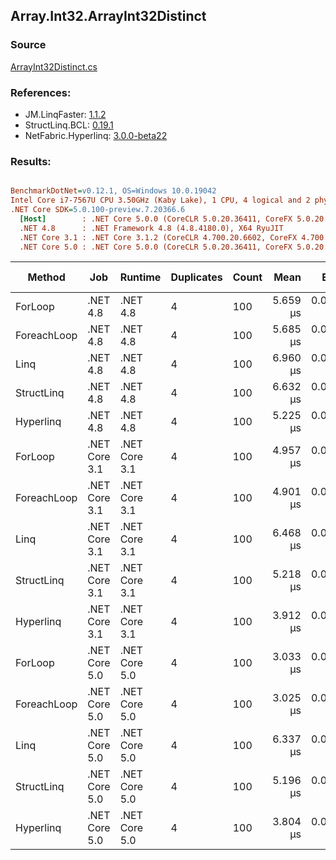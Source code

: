﻿## Array.Int32.ArrayInt32Distinct

### Source
[ArrayInt32Distinct.cs](../LinqBenchmarks/Array/Int32/ArrayInt32Distinct.cs)

### References:
- JM.LinqFaster: [1.1.2](https://www.nuget.org/packages/JM.LinqFaster/1.1.2)
- StructLinq.BCL: [0.19.1](https://www.nuget.org/packages/StructLinq.BCL/0.19.1)
- NetFabric.Hyperlinq: [3.0.0-beta22](https://www.nuget.org/packages/NetFabric.Hyperlinq/3.0.0-beta22)

### Results:
``` ini

BenchmarkDotNet=v0.12.1, OS=Windows 10.0.19042
Intel Core i7-7567U CPU 3.50GHz (Kaby Lake), 1 CPU, 4 logical and 2 physical cores
.NET Core SDK=5.0.100-preview.7.20366.6
  [Host]        : .NET Core 5.0.0 (CoreCLR 5.0.20.36411, CoreFX 5.0.20.36411), X64 RyuJIT
  .NET 4.8      : .NET Framework 4.8 (4.8.4180.0), X64 RyuJIT
  .NET Core 3.1 : .NET Core 3.1.2 (CoreCLR 4.700.20.6602, CoreFX 4.700.20.6702), X64 RyuJIT
  .NET Core 5.0 : .NET Core 5.0.0 (CoreCLR 5.0.20.36411, CoreFX 5.0.20.36411), X64 RyuJIT


```
|      Method |           Job |       Runtime | Duplicates | Count |     Mean |     Error |    StdDev | Ratio |  Gen 0 | Gen 1 | Gen 2 | Allocated | Code Size | CacheMisses/Op | BranchMispredictions/Op |
|------------ |-------------- |-------------- |----------- |------ |---------:|----------:|----------:|------:|-------:|------:|------:|----------:|----------:|---------------:|------------------------:|
|     ForLoop |      .NET 4.8 |      .NET 4.8 |          4 |   100 | 5.659 μs | 0.0531 μs | 0.0443 μs |  1.00 | 2.8610 |     - |     - |    6019 B |     697 B |             14 |                       7 |
| ForeachLoop |      .NET 4.8 |      .NET 4.8 |          4 |   100 | 5.685 μs | 0.0486 μs | 0.0406 μs |  1.00 | 2.8610 |     - |     - |    6019 B |     697 B |              9 |                       6 |
|        Linq |      .NET 4.8 |      .NET 4.8 |          4 |   100 | 6.960 μs | 0.0652 μs | 0.0544 μs |  1.23 | 2.0676 |     - |     - |    4341 B |     283 B |             11 |                       6 |
|  StructLinq |      .NET 4.8 |      .NET 4.8 |          4 |   100 | 6.632 μs | 0.0682 μs | 0.0638 μs |  1.17 |      - |     - |     - |         - |    1792 B |              1 |                       5 |
|   Hyperlinq |      .NET 4.8 |      .NET 4.8 |          4 |   100 | 5.225 μs | 0.0481 μs | 0.0450 μs |  0.92 |      - |     - |     - |         - |     834 B |              1 |                       6 |
|     ForLoop | .NET Core 3.1 | .NET Core 3.1 |          4 |   100 | 4.957 μs | 0.0731 μs | 0.0648 μs |  0.88 | 2.8610 |     - |     - |    6000 B |     652 B |              9 |                       6 |
| ForeachLoop | .NET Core 3.1 | .NET Core 3.1 |          4 |   100 | 4.901 μs | 0.0493 μs | 0.0437 μs |  0.87 | 2.8610 |     - |     - |    6000 B |     652 B |              9 |                       6 |
|        Linq | .NET Core 3.1 | .NET Core 3.1 |          4 |   100 | 6.468 μs | 0.0722 μs | 0.0603 μs |  1.14 | 2.0599 |     - |     - |    4312 B |     345 B |             11 |                       6 |
|  StructLinq | .NET Core 3.1 | .NET Core 3.1 |          4 |   100 | 5.218 μs | 0.0264 μs | 0.0247 μs |  0.92 |      - |     - |     - |         - |    1562 B |              1 |                       5 |
|   Hyperlinq | .NET Core 3.1 | .NET Core 3.1 |          4 |   100 | 3.912 μs | 0.0406 μs | 0.0380 μs |  0.69 |      - |     - |     - |         - |     649 B |              1 |                       3 |
|     ForLoop | .NET Core 5.0 | .NET Core 5.0 |          4 |   100 | 3.033 μs | 0.0397 μs | 0.0310 μs |  0.54 | 2.8687 |     - |     - |    6008 B |     865 B |              6 |                       3 |
| ForeachLoop | .NET Core 5.0 | .NET Core 5.0 |          4 |   100 | 3.025 μs | 0.0311 μs | 0.0276 μs |  0.53 | 2.8687 |     - |     - |    6008 B |     865 B |              5 |                       3 |
|        Linq | .NET Core 5.0 | .NET Core 5.0 |          4 |   100 | 6.337 μs | 0.0596 μs | 0.0558 μs |  1.12 | 2.0599 |     - |     - |    4312 B |     333 B |             18 |                       9 |
|  StructLinq | .NET Core 5.0 | .NET Core 5.0 |          4 |   100 | 5.196 μs | 0.0178 μs | 0.0166 μs |  0.92 |      - |     - |     - |         - |    1580 B |              2 |                       5 |
|   Hyperlinq | .NET Core 5.0 | .NET Core 5.0 |          4 |   100 | 3.804 μs | 0.0105 μs | 0.0093 μs |  0.67 |      - |     - |     - |         - |     637 B |              1 |                       3 |
